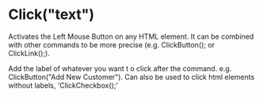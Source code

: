 # Click("text")



Activates the Left Mouse Button on any HTML element. It can be combined with other commands to be more precise (e.g. ClickButton(); or ClickLink();).

Add the label of whatever you want t o click after the command. e.g. ClickButton("Add New Customer"). Can also be used to click html elements without labels, 'ClickCheckbox();'

